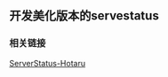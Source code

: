 ## 开发美化版本的servestatus



### 相关链接

[ServerStatus-Hotaru](https://github.com/CokeMine/ServerStatus-Hotaru)


